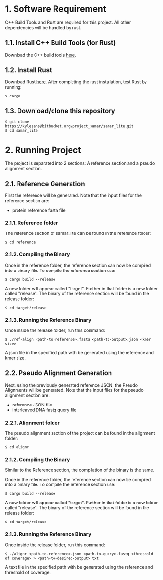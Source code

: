 
# 1. Software Requirement
C++ Build Tools and Rust are required for this project. All other dependencies will be handled by rust. 

## 1.1. Install C++ Build Tools (for Rust)

Download the C++ build tools [here](https://visualstudio.microsoft.com/visual-cpp-build-tools/).

## 1.2. Install Rust 

Download Rust [here](https://www.rust-lang.org/).
After completing the rust installation, test Rust by running:
```
$ cargo
```

## 1.3. Download/clone this repository

```
$ git clone https://kylesans@bitbucket.org/project_samar/samar_lite.git
$ cd samar_lite
```

# 2. Running Project
The project is separated into 2 sections: A reference section and a pseudo alignment section. 

## 2.1. Reference Generation
First the reference will be generated. 
Note that the input files for the reference section are: 
- protein reference fasta file

### 2.1.1. Reference folder
The reference section of samar_lite can be found in the reference folder: 

```
$ cd reference
```

### 2.1.2. Compiling the Binary
Once in the reference folder, the reference section can now be compiled into a binary file. 
To compile the reference section use:
```
$ cargo build --release
```
A new folder will appear called "target". Further in that folder is a new folder called "release". 
The binary of the reference section will be found in the release folder: 
```
$ cd target/release 
```

### 2.1.3. Running the Reference Binary 
Once inside the release folder, run this command: 
```
$ ./ref-align <path-to-reference>.fasta <path-to-output>.json <kmer size>
```
A json file in the specified path with be generated using the reference and kmer size. 

## 2.2. Pseudo Alignment Generation
Next, using the previously generated reference JSON, the Pseudo Alignments will be generated.
Note that the input files for the pseudo alignment section are: 
- reference JSON file
- interleaved DNA fastq query file 

### 2.2.1. Alignment folder
The pseudo alignment section of the project can be found in the alignment folder: 
```
$ cd alignr
```
### 2.1.2. Compiling the Binary
Similar to the Reference section, the compilation of the binary is the same.

Once in the reference folder, the reference section can now be compiled into a binary file. 
To compile the reference section use:
```
$ cargo build --release
```
A new folder will appear called "target". Further in that folder is a new folder called "release". 
The binary of the reference section will be found in the release folder: 
```
$ cd target/release 
```
### 2.1.3. Running the Reference Binary 
Once inside the release folder, run this command: 
```
$ ./alignr <path-to-reference>.json <path-to-query>.fastq <threshold of coverage> > <path-to-desired-output>.txt
```
A text file in the specified path with be generated using the reference and threshold of coverage. 

